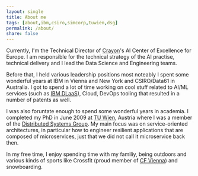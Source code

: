 ```yaml
---
layout: single
title: About me
tags: [about,ibm,csiro,simcorp,tuwien,dsg]
permalink: /about/
share: false
---
```


Currently, I'm the Technical Director of [Crayon](https://www.crayon.com/en/AI-Center-of-Excellence/)'s AI Center of Excellence for Europe. I am responsible for the technical strategy of the AI practise, technical delivery and I lead the Data Science and 
Engineering teams.

Before that, I held various leadership positions most noteably I spent some wonderful years at IBM in Vienna and New York and CSIRO/Data61 in Australia. I got to spend a lot of time working on cool stuff related to AI/ML services (such as [IBM DLaaS](https://www.ibm.com/cloud/deep-learning)), Cloud, DevOps tooling that resulted in a number of patents as well.

I was also foruntate enough to spend some wonderful years in academia. I completed my PhD in June 2009 at [TU Wien](http://www.tuwien.ac.at), Austria where I was a member of the [Distributed Systems Group](http://dsg.tuwien.ac.at). My main focus was on service-oriented architectures, in particular how to engineer resilient applications that are composed of microservices, just that we did not call it microservice back then.

In my free time, I enjoy spending time with my familiy, being outdoors and various kinds of sports like Crossfit (proud member of [CF Vienna](http://crossfitvienna.at)) and snowboarding.